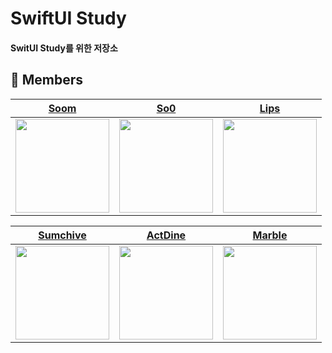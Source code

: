 # SwiftUI Study

#### SwitUI Study를 위한 저장소

## 👤 Members
| [Soom](https://github.com/sueunal) |[So0](https://github.com/Leesooooyoung) | [Lips](https://github.com/KimLips) |
|:---:|:---:|:---:|
| <img src="https://github.com/sueunal.png" width="150"> | <img src="https://github.com/Leesooooyoung.png" width="150"> | <img src="https://github.com/KimLips.png" width="150"> |


 [Sumchive](https://github.com/sumchive) |[ActDine](https://github.com/ActDine) | [Marble](https://github.com/kangsw1025) | 
|:---:|:---:|:---:|
| <img src="https://github.com/sumchive.png" width="150"> | <img src="https://github.com/ActDine.png" width="150"> | <img src="https://github.com/kangsw1025.png" width="150"> |
